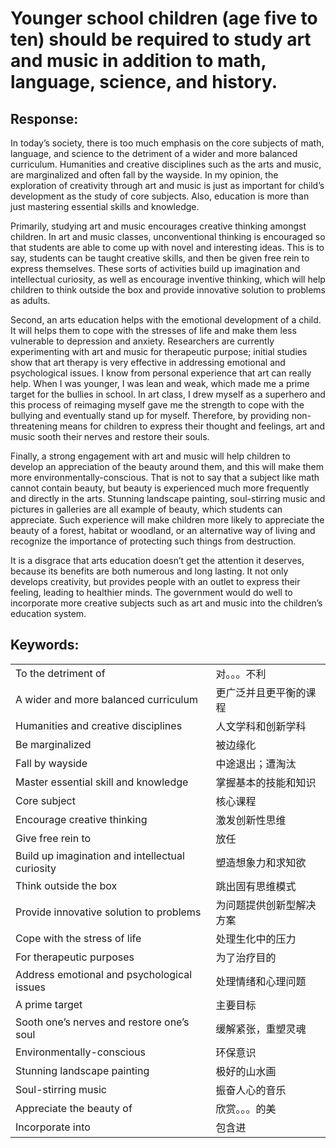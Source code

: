 # Younger school children (age five to ten) should be required to study art and music in addition to math, language, science, and history.

## Response:

In today’s society, there is too much emphasis on the core subjects of math, language, and science to the detriment of a wider and more balanced curriculum. Humanities and creative disciplines such as the arts and music, are marginalized and often fall by the wayside. In my opinion, the exploration of creativity through art and music is just as important for child’s development as the study of core subjects. Also, education is more than just mastering essential skills and knowledge.

Primarily, studying art and music encourages creative thinking amongst children. In art and music classes, unconventional thinking is encouraged so that students are able to come up with novel and interesting ideas. This is to say, students can be taught creative skills, and then be given free rein to express themselves. These sorts of activities build up imagination and intellectual curiosity, as well as encourage inventive thinking, which will help children to think outside the box and provide innovative solution to problems as adults.

Second, an arts education helps with the emotional development of a child. It will helps them to cope with the stresses of life and make them less vulnerable to depression and anxiety. Researchers are currently experimenting with art and music for therapeutic purpose; initial studies show that art therapy is very effective in addressing emotional and psychological issues. I know from personal experience that art can really help. When I was younger, I was lean and weak, which made me a prime target for the bullies in school. In art class, I drew myself as a superhero and this process of reimaging myself gave me the strength to cope with the bullying and eventually stand up for myself. Therefore, by providing non-threatening means for children to express their thought and feelings, art and music sooth their nerves and restore their souls.

Finally, a strong engagement with art and music will help children to develop an appreciation of the beauty around them, and this will make them more environmentally-conscious. That is not to say that a subject like math cannot contain beauty, but beauty is experienced much more frequently and directly in the arts. Stunning landscape painting, soul-stirring music and pictures in galleries are all example of beauty, which students can appreciate. Such experience will make children more likely to appreciate the beauty of a forest, habitat or woodland, or an alternative way of living and recognize the importance of protecting such things from destruction.

It is a disgrace that arts education doesn’t get the attention it deserves, because its benefits are both numerous and long lasting. It not only develops creativity, but provides people with an outlet to express their feeling, leading to healthier minds. The government would do well to incorporate more creative subjects such as art and music into the children’s education system.

## Keywords:

|                                                 |                          |
| ----------------------------------------------- | ------------------------ |
| To the detriment of                             | 对。。。不利             |
| A wider and more balanced curriculum            | 更广泛并且更平衡的课程   |
| Humanities and creative disciplines             | 人文学科和创新学科       |
| Be marginalized                                 | 被边缘化                 |
| Fall by wayside                                 | 中途退出；遭淘汰         |
| Master essential skill and knowledge            | 掌握基本的技能和知识     |
| Core subject                                    | 核心课程                 |
| Encourage creative thinking                     | 激发创新性思维           |
| Give free rein to                               | 放任                     |
| Build up imagination and intellectual curiosity | 塑造想象力和求知欲       |
| Think outside the box                           | 跳出固有思维模式         |
| Provide innovative solution to problems         | 为问题提供创新型解决方案 |
| Cope with the stress of life                    | 处理生化中的压力         |
| For therapeutic purposes                        | 为了治疗目的             |
| Address emotional and psychological issues      | 处理情绪和心理问题       |
| A prime target                                  | 主要目标                 |
| Sooth one’s nerves and restore one’s soul       | 缓解紧张，重塑灵魂       |
| Environmentally-conscious                       | 环保意识                 |
| Stunning landscape painting                     | 极好的山水画             |
| Soul-stirring music                             | 振奋人心的音乐           |
| Appreciate the beauty of                        | 欣赏。。。的美           |
| Incorporate into                                | 包含进                   |
